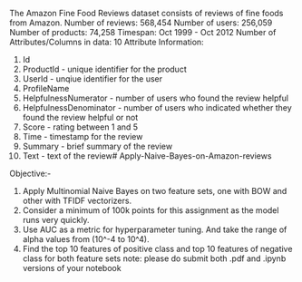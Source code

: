 The Amazon Fine Food Reviews dataset consists of reviews of fine foods from Amazon.
Number of reviews: 568,454
Number of users: 256,059
Number of products: 74,258
Timespan: Oct 1999 - Oct 2012
Number of Attributes/Columns in data: 10
Attribute Information:
1. Id
2. ProductId - unique identifier for the product
3. UserId - unqiue identifier for the user
4. ProfileName
5. HelpfulnessNumerator - number of users who found the review helpful
6. HelpfulnessDenominator - number of users who indicated whether they found the review
helpful or not
7. Score - rating between 1 and 5
8. Time - timestamp for the review
9. Summary - brief summary of the review
10. Text - text of the review# Apply-Naive-Bayes-on-Amazon-reviews

Objective:- 
1. Apply Multinomial Naive Bayes on two feature sets, one with BOW and other with TFIDF vectorizers.
2. Consider a minimum of 100k points for this assignment as the model runs very quickly.
3. Use AUC as a metric for hyperparameter tuning. And take the range of alpha values from (10^-4 to 10^4).
4. Find the top 10 features of positive class and top 10 features of negative class for both feature sets
note: please do submit both .pdf and .ipynb versions of your notebook
